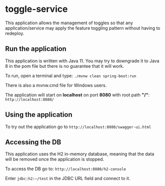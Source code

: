# toggle-service
This application allows the management of toggles so that any application/service may apply the feature toggling pattern without having to redeploy.

## Run the application
This application is written with Java 11. You may try to downgrade it to Java 8 in the pom file but there is no guarantee that it will work.

To run, open a terminal and type:
`./mvnw clean spring-boot:run`

There is also a mvnw.cmd file for Windows users.

The application will start on **localhost** on port **8080** with root path **"/"**: `http://localhost:8080/`

## Using the application
To try out the application go to `http://localhost:8080/swagger-ui.html`

## Accessing the DB
This application uses the H2 in-memory database, meaning that the data will be removed once the application is stopped.

To access the DB go to: `http://localhost:8080/h2-console`

Enter `jdbc:h2:~/test` in the JDBC URL field and connect to it.
